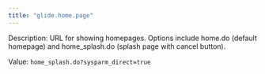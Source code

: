 ```yaml
---
title: "glide.home.page"
---
```


Description: URL for showing homepages. Options include home.do (default homepage) and home_splash.do (splash page with cancel button).

Value: `home_splash.do?sysparm_direct=true`